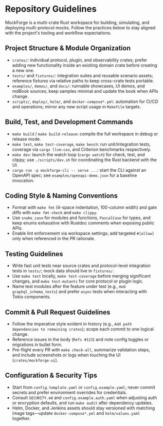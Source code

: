 # Repository Guidelines

MockForge is a multi-crate Rust workspace for building, simulating, and deploying multi-protocol mocks. Follow the practices below to stay aligned with the project's tooling and workflow expectations.

## Project Structure & Module Organization
- `crates/`: individual protocol, plugin, and observability crates; prefer adding new functionality inside an existing domain crate before creating a new one.
- `tests/` and `fixtures/`: integration suites and reusable scenario assets; reference fixtures via relative paths to keep cross-crate tests portable.
- `examples/`, `demos/`, and `docs/`: runnable showcases, UI demos, and mdBook sources; keep samples minimal and update the book when APIs change.
- `scripts/`, `deploy/`, `helm/`, and `docker-compose*.yml`: automation for CI/CD and operations; mirror any new script usage in `Makefile` targets.

## Build, Test, and Development Commands
- `make build` / `make build-release`: compile the full workspace in debug or release mode.
- `make test`, `make test-coverage`, `make bench`: run unit/integration tests, coverage via `cargo llvm-cov`, and Criterion benchmarks respectively.
- `make dev`: launch the watch loop (`cargo watch`) for check, test, and clippy; use `./scripts/dev.sh` for coordinating the Rust backend with the UI.
- `cargo run -p mockforge-cli -- serve ...`: start the CLI against an OpenAPI spec; see `examples/openapi-demo.json` for a baseline invocation.

## Coding Style & Naming Conventions
- Format with `make fmt` (4-space indentation, 100-column width) and gate diffs with `make fmt-check` and `make clippy`.
- Use `snake_case` for modules and functions, `PascalCase` for types, and keep enums exhaustive with Rustdoc comments when exposing public APIs.
- Enable lint enforcement via workspace settings; add targeted `#[allow]` only when referenced in the PR rationale.

## Testing Guidelines
- Write fast unit tests near source crates and protocol-level integration tests in `tests/`; mock data should live in `fixtures/`.
- Use `make test` locally, `make test-coverage` before merging significant changes, and `make test-mutants` for core protocol or plugin logic.
- Name test modules after the feature under test (e.g., `mod graphql_schema_tests`) and prefer `async` tests when interacting with Tokio components.

## Commit & Pull Request Guidelines
- Follow the imperative style evident in history (e.g., `Add path dependencies to remaining crates`); scope each commit to one logical change.
- Reference issues in the body (`Refs #123`) and note config toggles or migrations in bullet form.
- Pre-flight every PR with `make check-all`, summarize validation steps, and include screenshots or logs when touching the UI (`crates/mockforge-ui`).

## Configuration & Security Tips
- Start from `config.template.yaml` or `config.example.yaml`; never commit secrets and prefer environment overrides for credentials.
- Consult `SECURITY.md` and `config.example.auth.yaml` when adjusting auth or encryption defaults, and run `make audit` after dependency updates.
- Helm, Docker, and Jenkins assets should stay versioned with matching image tags—update `docker-compose*.yml` and `helm/values.yaml` together.
